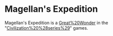 # Magellan's Expedition

Magellan's Expedition is a [Great%20Wonder](wonder) in the "[Civilization%20%28series%29](Civilization)" games.